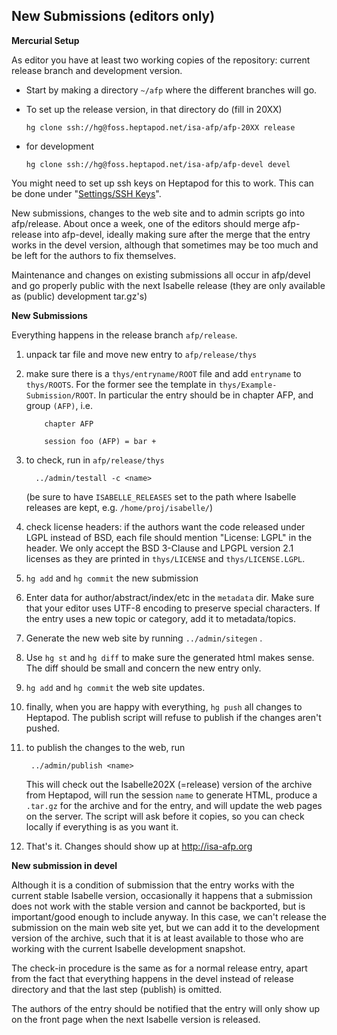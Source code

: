 New Submissions (editors only)
------------------------------

**Mercurial Setup**

As editor you have at least two working copies of the repository:
current release branch and development version.

-   Start by making a directory `~/afp` where the different branches
    will go.
-   To set up the release version, in that directory do (fill in 20XX)

        hg clone ssh://hg@foss.heptapod.net/isa-afp/afp-20XX release

-   for development

        hg clone ssh://hg@foss.heptapod.net/isa-afp/afp-devel devel

You might need to set up ssh keys on Heptapod for this to work. This can
be done under "[Settings/SSH Keys][keys]".

New submissions, changes to the web site and to admin scripts go into
afp/release. About once a week, one of the editors should merge afp-release
into afp-devel, ideally making sure after the merge that the entry works in
the devel version, although that sometimes may be too much and be left for
the authors to fix themselves.

Maintenance and changes on existing submissions all occur in afp/devel
and go properly public with the next Isabelle release (they are only
available as (public) development tar.gz's)

[keys]: https://foss.heptapod.net/profile/keys

**New Submissions**

Everything happens in the release branch `afp/release`.

1.  unpack tar file and move new entry to `afp/release/thys`
2.  make sure there is a `thys/entryname/ROOT` file and add `entryname`
    to `thys/ROOTS`. For the former see the template in
    `thys/Example-Submission/ROOT`. In particular the entry should be in
    chapter AFP, and group `(AFP)`, i.e.

            chapter AFP

            session foo (AFP) = bar +


3. to check, run in `afp/release/thys`

         ../admin/testall -c <name>

     (be sure to have `ISABELLE_RELEASES` set to the path where Isabelle
    releases are kept, e.g. `/home/proj/isabelle/`)
4. check license headers: if the authors want the code released under
    LGPL instead of BSD, each file should mention "License: LGPL" in the
    header. We only accept the BSD 3-Clause and LPGPL version 2.1 licenses
    as they are printed in `thys/LICENSE` and `thys/LICENSE.LGPL`.
5. `hg add` and `hg commit` the new submission
6. Enter data for author/abstract/index/etc in the `metadata` dir.
   Make sure that your editor uses UTF-8 encoding to preserve special 
   characters. If the entry uses a new topic or category, add it to 
   metadata/topics.
7. Generate the new web site by running `../admin/sitegen` .
8. Use `hg st` and `hg diff` to make sure the generated html makes
    sense. The diff should be small and concern the new entry only.
9. `hg add` and `hg commit` the web site updates.
10. finally, when you are happy with everything, `hg push` all changes
    to Heptapod. The publish script will refuse to publish if the
    changes aren't pushed.
11. to publish the changes to the web, run

         ../admin/publish <name>

    This will check out the Isabelle202X (=release) version of the
    archive from Heptapod, will run the session `name` to generate
    HTML, produce a `.tar.gz` for the archive and for the entry, and
    will update the web pages on the server. The script will ask before
    it copies, so you can check locally if everything is as you want it.

12. That's it. Changes should show up at <http://isa-afp.org>

**New submission in devel**

Although it is a condition of submission that the entry works with the
current stable Isabelle version, occasionally it happens that a
submission does not work with the stable version and cannot be
backported, but is important/good enough to include anyway. In this
case, we can't release the submission on the main web site yet, but we
can add it to the development version of the archive, such that it is at
least available to those who are working with the current Isabelle
development snapshot.

The check-in procedure is the same as for a normal release entry, apart
from the fact that everything happens in the devel instead of release
directory and that the last step (publish) is omitted.

The authors of the entry should be notified that the entry will only
show up on the front page when the next Isabelle version is released.
